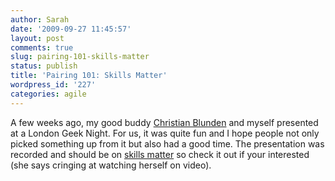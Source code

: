 ```yaml
---
author: Sarah
date: '2009-09-27 11:45:57'
layout: post
comments: true
slug: pairing-101-skills-matter
status: publish
title: 'Pairing 101: Skills Matter'
wordpress_id: '227'
categories: agile
---
```


A few weeks ago, my good buddy [Christian Blunden](http://christianralph.blogspot.com/) and myself presented at a London Geek Night. For us, it was quite fun and I hope people not only picked something up from it but also had a good time. The presentation was recorded and should be on [skills matter](http://skillsmatter.com/podcast/java-jee/pairing-101) so check it out if your interested (she says cringing at watching herself on video).
